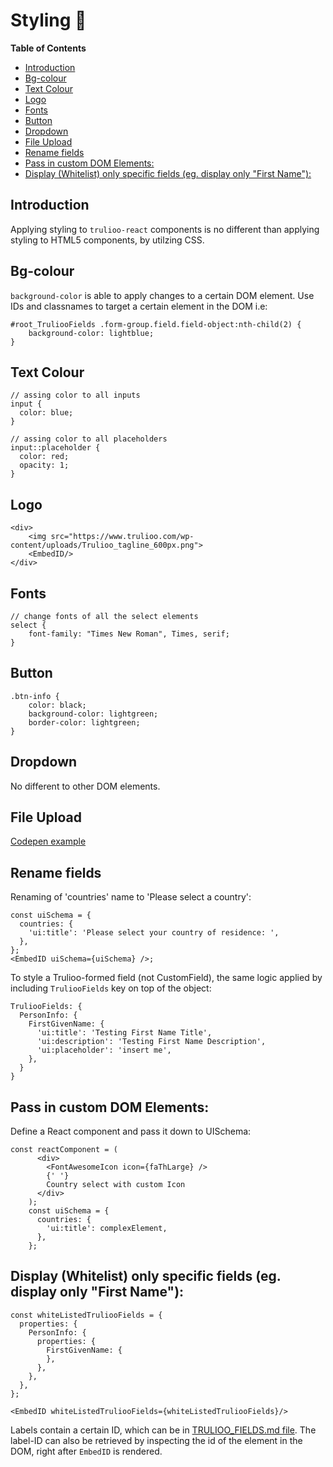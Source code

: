 # Styling 🦩

<!-- START doctoc generated TOC please keep comment here to allow auto update -->
<!-- DON'T EDIT THIS SECTION, INSTEAD RE-RUN doctoc TO UPDATE -->
**Table of Contents**

- [Introduction](#introduction)
- [Bg-colour](#bg-colour)
- [Text Colour](#text-colour)
- [Logo](#logo)
- [Fonts](#fonts)
- [Button](#button)
- [Dropdown](#dropdown)
- [File Upload](#file-upload)
- [Rename fields](#rename-fields)
- [Pass in custom DOM Elements:](#pass-in-custom-dom-elements)
- [Display (Whitelist) only specific fields (eg. display only "First Name"):](#display-whitelist-only-specific-fields-eg-display-only-first-name)

<!-- END doctoc generated TOC please keep comment here to allow auto update -->

## Introduction
Applying styling to `trulioo-react` components is no different than applying styling to HTML5 components, by utilzing CSS.

## Bg-colour 

`background-color` is able to apply changes to a certain DOM element. Use IDs and classnames to target a certain element in the DOM i.e: 

```
#root_TruliooFields .form-group.field.field-object:nth-child(2) {
    background-color: lightblue;
}
```

## Text Colour

```
// assing color to all inputs
input {
  color: blue;
}

// assing color to all placeholders
input::placeholder {
  color: red;
  opacity: 1;
}
```

## Logo

```
<div>
    <img src="https://www.trulioo.com/wp-content/uploads/Trulioo_tagline_600px.png">
    <EmbedID/>
</div>
```

## Fonts

```
// change fonts of all the select elements
select {
    font-family: "Times New Roman", Times, serif;
}
```

## Button

```
.btn-info {
    color: black;
    background-color: lightgreen;
    border-color: lightgreen;
}
```

## Dropdown

No different to other DOM elements.

## File Upload

[Codepen example](https://codepen.io/adamlaki/pen/VYpewx)

## Rename fields

Renaming of 'countries' name to 'Please select a country':

```
const uiSchema = {
  countries: {
    'ui:title': 'Please select your country of residence: ',
  },
};
<EmbedID uiSchema={uiSchema} />;
````

To style a Trulioo-formed field (not CustomField), the same logic applied by including `TruliooFields` key on top of the object:

```
TruliooFields: {
  PersonInfo: {
    FirstGivenName: {
      'ui:title': 'Testing First Name Title',
      'ui:description': 'Testing First Name Description',
      'ui:placeholder': 'insert me',
    },
  }
}
```

## Pass in custom DOM Elements:

Define a React component and pass it down to UISchema:

```
const reactComponent = (
      <div>
        <FontAwesomeIcon icon={faThLarge} />
        {' '}
        Country select with custom Icon
      </div>
    );
    const uiSchema = {
      countries: {
        'ui:title': complexElement,
      },
    };
```

## Display (Whitelist) only specific fields (eg. display only "First Name"):

```
const whiteListedTruliooFields = {
  properties: {
    PersonInfo: {
      properties: {
        FirstGivenName: {
        },
      },
    },
  },
};

<EmbedID whiteListedTruliooFields={whiteListedTruliooFields}/>
```

Labels contain a certain ID, which can be in [TRULIOO_FIELDS.md file]((https://github.com/Trulioo/trulioo-react/blob/master/TRULIOO_FIELDS)). The label-ID can also be retrieved by inspecting the id of the element in the DOM, right after `EmbedID` is rendered.